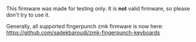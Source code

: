 This firmware was made for testing only. It is **not** valid firmware, so please don't try to use it.

Generally, all supported fingerpunch zmk firmware is now here:  
https://github.com/sadekbaroudi/zmk-fingerpunch-keyboards
